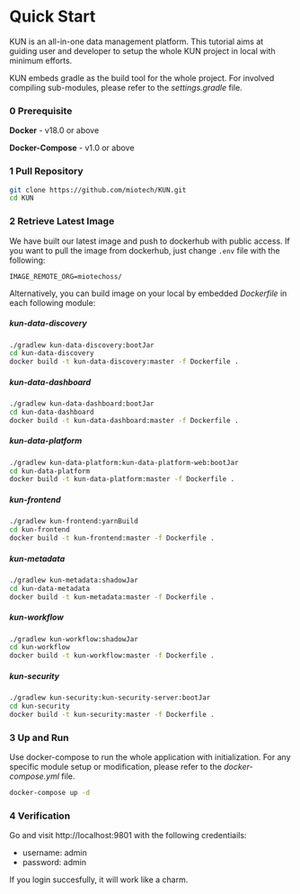 # Quick Start

KUN is an all-in-one data management platform. This tutorial aims at guiding user and developer to setup the whole KUN project in local with minimum efforts.

KUN embeds gradle as the build tool for the whole project. For involved compiling sub-modules, please refer to the *settings.gradle* file.

### 0 Prerequisite
**Docker**  -  v18.0 or above

**Docker-Compose** -  v1.0 or above

### 1 Pull Repository
``` bash
git clone https://github.com/miotech/KUN.git
cd KUN
```

### 2 Retrieve Latest Image
We have built our latest image and push to dockerhub with public access. If you want to pull the image from dockerhub, just change `.env` file with the following:
```
IMAGE_REMOTE_ORG=miotechoss/ 
```
Alternatively, you can build image on your local by embedded *Dockerfile* in each following module:

#####  kun-data-discovery

```bash
./gradlew kun-data-discovery:bootJar
cd kun-data-discovery
docker build -t kun-data-discovery:master -f Dockerfile .
```

#####  kun-data-dashboard
```bash
./gradlew kun-data-dashboard:bootJar
cd kun-data-dashboard
docker build -t kun-data-dashboard:master -f Dockerfile .
```

#####  kun-data-platform
```bash
./gradlew kun-data-platform:kun-data-platform-web:bootJar
cd kun-data-platform
docker build -t kun-data-platform:master -f Dockerfile .
```

#####  kun-frontend
```bash
./gradlew kun-frontend:yarnBuild
cd kun-frontend
docker build -t kun-frontend:master -f Dockerfile .
```

#####  kun-metadata
```bash
./gradlew kun-metadata:shadowJar
cd kun-data-metadata
docker build -t kun-metadata:master -f Dockerfile .
```

#####  kun-workflow
```bash
./gradlew kun-workflow:shadowJar
cd kun-workflow
docker build -t kun-workflow:master -f Dockerfile .
```

#####  kun-security
```bash
./gradlew kun-security:kun-security-server:bootJar
cd kun-security
docker build -t kun-security:master -f Dockerfile .
```

### 3 Up and Run
Use docker-compose to run the whole application with initialization. For any specific module setup or modification, please refer to the *docker-compose.yml* file.
```bash
docker-compose up -d
```

### 4 Verification
Go and visit http://localhost:9801 with the following credentiails:
 - username: admin
 - password: admin
 
If you login succesfully, it will work like a charm.
